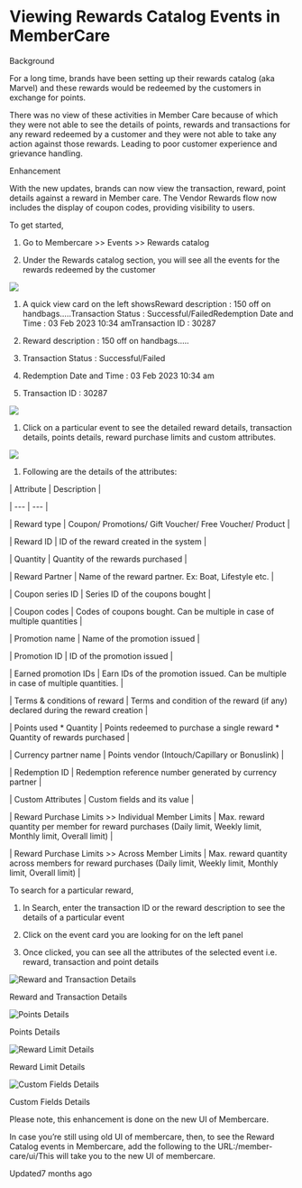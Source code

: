 # Viewing Rewards Catalog Events in MemberCare

Background

For a long time, brands have been setting up their rewards catalog (aka Marvel) and these rewards would be redeemed by the customers in exchange for points.

There was no view of these activities in Member Care because of which they were not able to see the details of points, rewards and transactions for any reward redeemed by a customer and they were not able to take any action against those rewards. Leading to poor customer experience and grievance handling.

Enhancement

With the new updates, brands can now view the transaction, reward, point details against a reward in Member care. The Vendor Rewards flow now includes the display of coupon codes, providing visibility to users.

To get started,

1. Go to Membercare >> Events >> Rewards catalog

2. Under the Rewards catalog section, you will see all the events for the rewards redeemed by the customer

![](https://files.readme.io/7555c17-image3.png)

1. A quick view card on the left showsReward description : 150 off on handbags…..Transaction Status : Successful/FailedRedemption Date and Time : 03 Feb 2023 10:34 amTransaction ID : 30287

1. Reward description : 150 off on handbags…..

2. Transaction Status : Successful/Failed

3. Redemption Date and Time : 03 Feb 2023 10:34 am

4. Transaction ID : 30287

![](https://files.readme.io/eec0915-image2.png)

1. Click on a particular event to see the detailed reward details, transaction details, points details, reward purchase limits and custom attributes.

![](https://files.readme.io/3d8df56-Screenshot_2023-09-26_at_11.33.02_AM.png)

1. Following are the details of the attributes:

| Attribute | Description |

| --- | --- |

| Reward type | Coupon/ Promotions/ Gift Voucher/ Free Voucher/ Product |

| Reward ID | ID of the reward created in the system |

| Quantity | Quantity of the rewards purchased |

| Reward Partner | Name of the reward partner. Ex: Boat, Lifestyle etc. |

| Coupon series ID | Series ID of the coupons bought |

| Coupon codes | Codes of coupons bought. Can be multiple in case of multiple quantities |

| Promotion name | Name of the promotion issued |

| Promotion ID | ID of the promotion issued |

| Earned promotion IDs | Earn IDs of the promotion issued. Can be multiple in case of multiple quantities. |

| Terms & conditions of reward | Terms and condition of the reward (if any) declared during the reward creation |

| Points used * Quantity | Points redeemed to purchase a single reward * Quantity of rewards purchased |

| Currency partner name | Points vendor (Intouch/Capillary or Bonuslink) |

| Redemption ID | Redemption reference number generated by currency partner |

| Custom Attributes | Custom fields and its value |

| Reward Purchase Limits >> Individual Member Limits | Max. reward quantity per member for reward purchases (Daily limit, Weekly limit, Monthly limit, Overall limit) |

| Reward Purchase Limits >> Across Member Limits | Max. reward quantity across members for reward purchases (Daily limit, Weekly limit, Monthly limit, Overall limit) |



To search for a particular reward,

1. In Search, enter the transaction ID or the reward description to see the details of a particular event

2. Click on the event card you are looking for on the left panel

3. Once clicked, you can see all the attributes of the selected event i.e. reward, transaction and point details

![Reward and Transaction Details](https://files.readme.io/3964ea9-Screenshot_2023-09-26_at_11.46.20_AM.png)

Reward and Transaction Details

![Points Details](https://files.readme.io/1b96055-Screenshot_2023-09-26_at_11.46.26_AM.png)

Points Details

![Reward Limit Details](https://files.readme.io/421c381-Screenshot_2023-09-26_at_11.46.38_AM.png)

Reward Limit Details

![Custom Fields Details](https://files.readme.io/cba1a92-Screenshot_2023-09-26_at_11.46.53_AM.png)

Custom Fields Details

Please note, this enhancement is done on the new UI of Membercare.

In case you’re still using old UI of membercare, then, to see the Reward Catalog events in Membercare, add the following to the URL:/member-care/ui/This will take you to the new UI of membercare.

Updated7 months ago